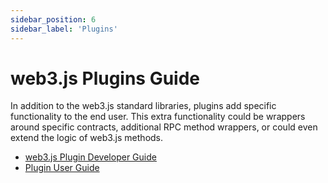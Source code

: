 ```yaml
---
sidebar_position: 6
sidebar_label: 'Plugins'
---
```


# web3.js Plugins Guide

In addition to the web3.js standard libraries, plugins add specific functionality to the end user. This extra functionality could be wrappers around specific contracts, additional RPC method wrappers, or could even extend the logic of web3.js methods.

- [web3.js Plugin Developer Guide](/guides/web3_plugin_guide/plugin_authors)
- [Plugin User Guide](/guides/web3_plugin_guide/plugin_users)